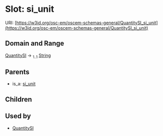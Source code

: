 
# Slot: si_unit



URI: [https://w3id.org/osc-em/oscem-schemas-general/QuantitySI_si_unit](https://w3id.org/osc-em/oscem-schemas-general/QuantitySI_si_unit)


## Domain and Range

[QuantitySI](QuantitySI.md) &#8594;  <sub>1..1</sub> [String](types/String.md)

## Parents

 *  is_a: [si_unit](si_unit.md)

## Children


## Used by

 * [QuantitySI](QuantitySI.md)
